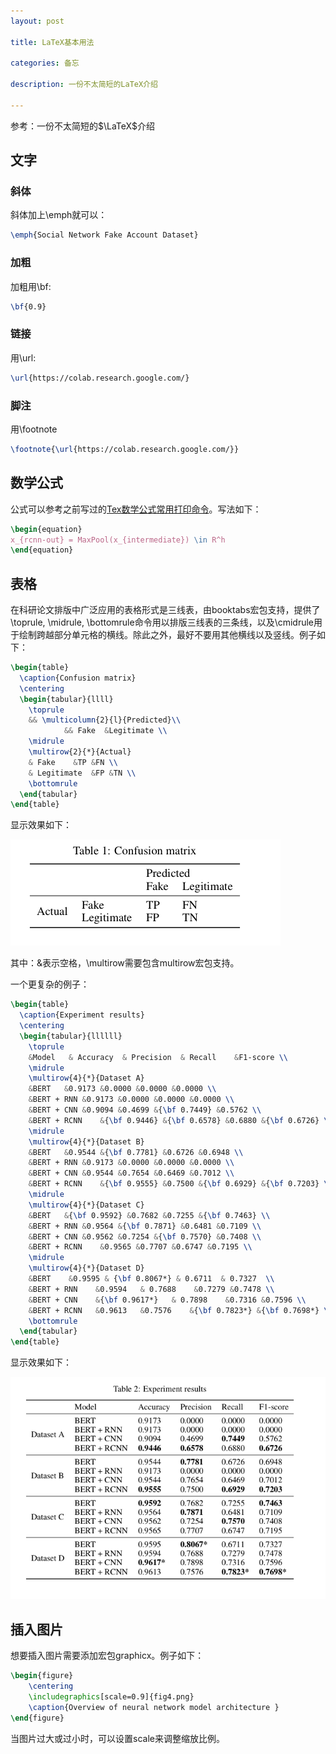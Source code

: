 ```yaml
---
layout: post

title: LaTeX基本用法

categories: 备忘

description: 一份不太简短的LaTeX介绍

---
```


参考：一份不太简短的$\LaTeX$介绍

## 文字

### 斜体

斜体加上\emph就可以：

```latex
\emph{Social Network Fake Account Dataset}
```

### 加粗

加粗用\bf:

```latex
\bf{0.9}
```

### 链接

用\url:

```latex
\url{https://colab.research.google.com/}
```

### 脚注

用\footnote

```latex
\footnote{\url{https://colab.research.google.com/}}
```

## 数学公式

公式可以参考之前写过的[Tex数学公式常用打印命令](https://weownthenight.github.io/wiki/TeX%E6%95%B0%E5%AD%A6%E5%85%AC%E5%BC%8F%E5%B8%B8%E7%94%A8%E6%89%93%E5%8D%B0%E5%91%BD%E4%BB%A4/)。写法如下：

```latex
\begin{equation}
x_{rcnn-out} = MaxPool(x_{intermediate}) \in R^h
\end{equation}
```

## 表格

在科研论文排版中广泛应用的表格形式是三线表，由booktabs宏包支持，提供了\toprule, \midrule, \bottomrule命令用以排版三线表的三条线，以及\cmidrule用于绘制跨越部分单元格的横线。除此之外，最好不要用其他横线以及竖线。例子如下：

```latex
\begin{table}
  \caption{Confusion matrix}
  \centering
  \begin{tabular}{llll}
    \toprule
    && \multicolumn{2}{l}{Predicted}\\
            && Fake  &Legitimate \\
    \midrule
    \multirow{2}{*}{Actual}
    & Fake    &TP &FN \\
    & Legitimate  &FP &TN \\
    \bottomrule
  \end{tabular}
\end{table}
```

显示效果如下：

![image-20211027152852617](/images/posts/2021102801.png)

其中：&表示空格，\multirow需要包含multirow宏包支持。

一个更复杂的例子：

```latex
\begin{table}
  \caption{Experiment results}
  \centering
  \begin{tabular}{llllll}
    \toprule
    &Model   & Accuracy  & Precision  & Recall    &F1-score \\
    \midrule
    \multirow{4}{*}{Dataset A}
    &BERT   &0.9173 &0.0000 &0.0000 &0.0000 \\
    &BERT + RNN &0.9173 &0.0000 &0.0000 &0.0000 \\
    &BERT + CNN &0.9094 &0.4699 &{\bf 0.7449} &0.5762 \\
    &BERT + RCNN    &{\bf 0.9446} &{\bf 0.6578} &0.6880 &{\bf 0.6726} \\
    \midrule
    \multirow{4}{*}{Dataset B}
    &BERT   &0.9544 &{\bf 0.7781} &0.6726 &0.6948 \\
    &BERT + RNN &0.9173 &0.0000 &0.0000 &0.0000 \\
    &BERT + CNN &0.9544 &0.7654 &0.6469 &0.7012 \\
    &BERT + RCNN    &{\bf 0.9555} &0.7500 &{\bf 0.6929} &{\bf 0.7203} \\
    \midrule
    \multirow{4}{*}{Dataset C}
    &BERT   &{\bf 0.9592} &0.7682 &0.7255 &{\bf 0.7463} \\
    &BERT + RNN &0.9564 &{\bf 0.7871} &0.6481 &0.7109 \\
    &BERT + CNN &0.9562 &0.7254 &{\bf 0.7570} &0.7408 \\
    &BERT + RCNN    &0.9565 &0.7707 &0.6747 &0.7195 \\
    \midrule
    \multirow{4}{*}{Dataset D}
    &BERT    &0.9595 & {\bf 0.8067*} & 0.6711  & 0.7327  \\
    &BERT + RNN    &0.9594   & 0.7688    &0.7279 &0.7478 \\
    &BERT + CNN    &{\bf 0.9617*}   & 0.7898    &0.7316 &0.7596 \\
    &BERT + RCNN   &0.9613   &0.7576    &{\bf 0.7823*} &{\bf 0.7698*} \\
    \bottomrule
  \end{tabular}
\end{table}
```

显示效果如下：

![image-20211027153822839](/images/posts/2021102802.png)

## 插入图片

想要插入图片需要添加宏包graphicx。例子如下：

```latex
\begin{figure}
    \centering
    \includegraphics[scale=0.9]{fig4.png}
    \caption{Overview of neural network model architecture }
\end{figure}
```

当图片过大或过小时，可以设置scale来调整缩放比例。








